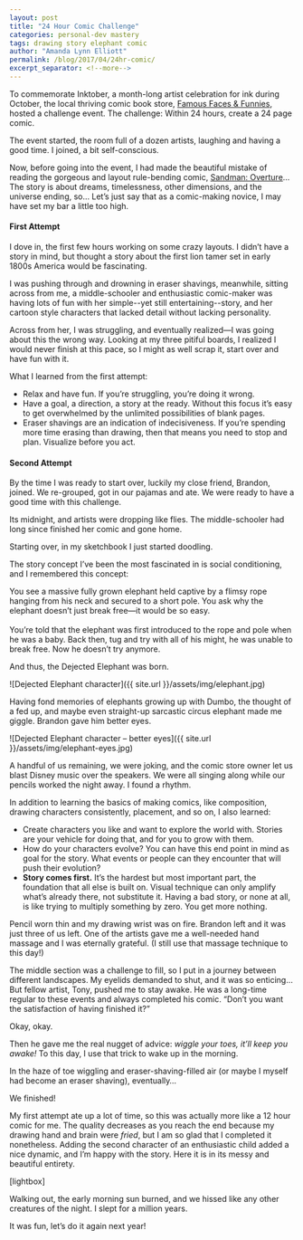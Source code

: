 ```yaml
---
layout: post
title: "24 Hour Comic Challenge"
categories: personal-dev mastery
tags: drawing story elephant comic
author: "Amanda Lynn Elliott"
permalink: /blog/2017/04/24hr-comic/
excerpt_separator: <!--more-->
---
```


To commemorate Inktober, a month-long artist celebration for ink during October, the local thriving comic book store, [Famous Faces & Funnies](https://www.facebook.com/FFFComics/), hosted a challenge event. The challenge: Within 24 hours, create a 24 page comic. 

The event started, the room full of a dozen artists, laughing and having a good time. I joined, a bit self-conscious. 

Now, before going into the event, I had made the beautiful mistake of reading the gorgeous and layout rule-bending comic, [Sandman: Overture](https://www.flickr.com/photos/jhw3/albums/72157634424222829)… The story is about dreams, timelessness, other dimensions, and the universe ending, so… Let’s just say that as a comic-making novice, I may have set my bar a little too high.<!--more-->

#### First Attempt 

I dove in, the first few hours working on some crazy layouts. I didn’t have a story in mind, but thought a story about the first lion tamer set in early 1800s America would be fascinating. 

I was pushing through and drowning in eraser shavings, meanwhile, sitting across from me, a middle-schooler and enthusiastic comic-maker was having lots of fun with her simple--yet still entertaining--story, and her cartoon style characters that lacked detail without lacking personality. 

Across from her, I was struggling, and eventually realized—I was going about this the wrong way. Looking at my three pitiful boards, I realized I would never finish at this pace, so I might as well scrap it, start over and have fun with it. 

What I learned from the first attempt:

- Relax and have fun. If you’re struggling, you’re doing it wrong.
- Have a goal, a direction, a story at the ready. Without this focus it’s easy to get overwhelmed by the unlimited possibilities of blank pages.  
- Eraser shavings are an indication of indecisiveness. If you’re spending more time erasing than drawing, then that means you need to stop and plan. Visualize before you act.  

#### Second Attempt

By the time I was ready to start over, luckily my close friend, Brandon, joined. We re-grouped, got in our pajamas and ate. We were ready to have a good time with this challenge. 

Its midnight, and artists were dropping like flies. The middle-schooler had long since finished her comic and gone home. 

Starting over, in my sketchbook I just started doodling. 

The story concept I’ve been the most fascinated in is social conditioning, and I remembered this concept:

<p class="sidenote">You see a massive fully grown elephant held captive by a flimsy rope hanging from his neck and secured to a short pole. You ask why the elephant doesn’t just break free—it would be so easy. <br><br>
You’re told that the elephant was first introduced to the rope and pole when he was a baby. Back then, tug and try with all of his might, he was unable to break free. Now he doesn’t try anymore.</p>

And thus, the Dejected Elephant was born.

![Dejected Elephant character]({{ site.url }}/assets/img/elephant.jpg)

Having fond memories of elephants growing up with Dumbo, the thought of a fed up, and maybe even straight-up sarcastic circus elephant made me giggle. 
Brandon gave him better eyes. 

![Dejected Elephant character – better eyes]({{ site.url }}/assets/img/elephant-eyes.jpg)

A handful of us remaining, we were joking, and the comic store owner let us blast Disney music over the speakers. We were all singing along while our pencils worked the night away. I found a rhythm. 

In addition to learning the basics of making comics, like composition, drawing characters consistently, placement, and so on, I also learned: 

- Create characters you like and want to explore the world with. Stories are your vehicle for doing that, and for you to grow with them. 
- How do your characters evolve? You can have this end point in mind as goal for the story. What events or people can they encounter that will push their evolution?
- **Story comes first.** It’s the hardest but most important part, the foundation that all else is built on. Visual technique can only amplify what’s already there, not substitute it. 
Having a bad story, or none at all, is like trying to multiply something by zero. You get more nothing. 

Pencil worn thin and my drawing wrist was on fire. Brandon left and it was just three of us left. One of the artists gave me a well-needed hand massage and I was eternally grateful. (I still use that massage technique to this day!)

The middle section was a challenge to fill, so I put in a journey between different landscapes. My eyelids demanded to shut, and it was so enticing… But fellow artist, Tony, pushed me to stay awake. He was a long-time regular to these events and always completed his comic. “Don’t you want the satisfaction of having finished it?” 

Okay, okay. 

Then he gave me the real nugget of advice: *wiggle your toes, it’ll keep you awake!* To this day, I use that trick to wake up in the morning. 

In the haze of toe wiggling and eraser-shaving-filled air (or maybe I myself had become an eraser shaving), eventually…

We finished! 

My first attempt ate up a lot of time, so this was actually more like a 12 hour comic for me. The quality decreases as you reach the end because my drawing hand and brain were *fried*, but I am so glad that I completed it nonetheless. Adding the second character of an enthusiastic child added a nice dynamic, and I’m happy with the story. Here it is in its messy and beautiful entirety. 

[lightbox]

Walking out, the early morning sun burned, and we hissed like any other creatures of the night. I slept for a million years.

It was fun, let’s do it again next year!